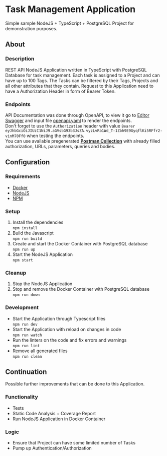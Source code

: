 # Task Management Application

Simple sample NodeJS + TypeScript + PostgreSQL Project for demonstration purposes.

## About

### Description

REST API NodeJS Application written in TypeScript with PostgreSQL Database for task management. Each task is assigned to a Project and can have up to 100 Tags. The Tasks can be filtered by their Tags, Projects and all other attributes that they contain. Request to this Application need to have a Authorization Header in form of Bearer Token.

### Endpoints

API Documentation was done through OpenAPI, to view it go to [Editor Swagger](https://editor.swagger.io/) and input file [openapi.yaml](./openapi.yaml) to render the endpoints.\
Don't forget to use the `Authorization` header with value `Bearer eyJhbGciOiJIUzI1NiJ9.aGVsbG93b3JsZA.vyzLvRb1Wd_T-1Zbh9E9GyqflKi5RFfr2-vinM70Ff0` when testing the endpoints.\
You can use available pregenerated [**Postman Collection**](./postman_collection.json) with already filled authorization, URLs, parameters, queries and bodies.

## Configuration

### Requirements

- [Docker](https://docs.docker.com/get-docker/)
- [NodeJS](https://nodejs.org/en/download/)
- [NPM](https://docs.npmjs.com/downloading-and-installing-node-js-and-npm)

### Setup

1. Install the dependencies\
`npm install`
2. Build the Javascript\
`npm run build`
3. Create and start the Docker Container with PostgreSQL database\
`npm run up`
4. Start the NodeJS Application\
`npm start`

### Cleanup

1. Stop the NodeJS Application
2. Stop and remove the Docker Container with PostgreSQL database\
`npm run down`

### Development

- Start the Application through Typescript files\
`npm run dev`
- Start the Application with reload on changes in code\
`npm run watch`
- Run the linters on the code and fix errors and warnings\
`npm run lint`
- Remove all generated files\
`npm run clean`

## Continuation

Possible further improvements that can be done to this Application.

### Functionality

- Tests
- Static Code Analysis + Coverage Report
- Run NodeJS Application in Docker Container

### Logic

- Ensure that Project can have some limited number of Tasks
- Pump up Authentication/Authorization
